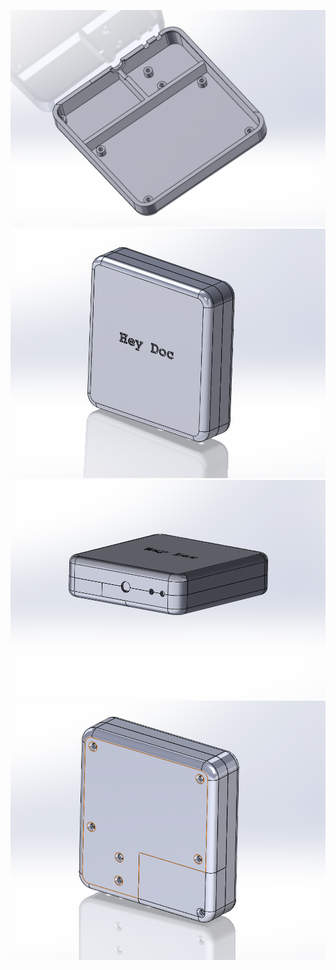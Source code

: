 ![1](KakaoTalk_20201231_173004268.png)
![2](KakaoTalk_20201231_173004268_01.png)
![3](KakaoTalk_20201231_173004268_02.png)
![4](KakaoTalk_20201231_173004268_03.png)
